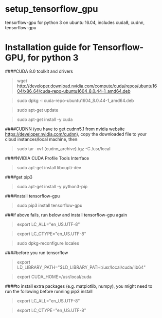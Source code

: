 # setup_tensorflow_gpu
tensorflow-gpu for python 3 on ubuntu 16.04, includes cuda8, cudnn, tensorflow-gpu



# Installation guide for Tensorflow-GPU, for python 3

####CUDA 8.0 toolkit and drivers
> wget http://developer.download.nvidia.com/compute/cuda/repos/ubuntu1604/x86_64/cuda-repo-ubuntu1604_8.0.44-1_amd64.deb

> sudo dpkg -i cuda-repo-ubuntu1604_8.0.44-1_amd64.deb

> sudo apt-get update

> sudo apt-get install -y cuda

####CUDNN (you have to get cudnn5.1 from nvidia website https://developer.nvidia.com/cudnn), copy the downloaded file to your cloud instances/local machine, then
> sudo tar -xvf (cudnn_archive).tgz -C /usr/local

####NVIDIA CUDA Profile Tools Interface
> sudo apt-get install libcupti-dev

####get pip3
> sudo apt-get install -y python3-pip

####install tensorflow-gpu
> sudo pip3 install tensorflow-gpu

###if above fails, run below and install tensorflow-gpu again
> export LC_ALL="en_US.UTF-8"

> export LC_CTYPE="en_US.UTF-8"

> sudo dpkg-reconfigure locales

####before you run tensorflow
> export LD_LIBRARY_PATH="$LD_LIBRARY_PATH:/usr/local/cuda/lib64"

> export CUDA_HOME=/usr/local/cuda

####to install extra packages (e.g. matplotlib, numpy), you might need to run the following before running pip3 install
> export LC_ALL="en_US.UTF-8"

> export LC_CTYPE="en_US.UTF-8"
